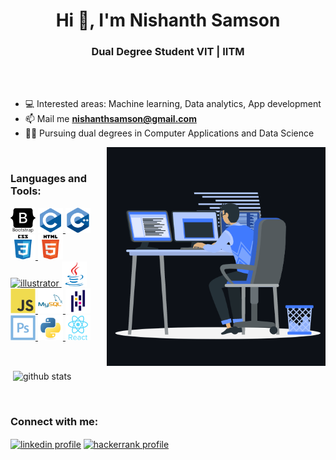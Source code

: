 <h1 align="center">Hi 👋, I'm Nishanth Samson </h1>
<h3 align="center">Dual Degree Student VIT | IITM</h3>

<br>
<br>


- 💻 Interested areas:  Machine learning, Data analytics, App development
- 📫 Mail me **nishanthsamson@gmail.com**
- 👨‍🎓 Pursuing dual degrees in Computer Applications and Data Science

<p><img align="right" width = 350 src="https://github.com/NishanthSamson/NishanthSamson/blob/main/animation_500.gif" alt="animation" /></p>

<br>

<h3 align="left">Languages and Tools:</h3>
<p align="left">
    <img src="https://raw.githubusercontent.com/devicons/devicon/master/icons/bootstrap/bootstrap-plain-wordmark.svg"
      alt="bootstrap" width="40" height="40" /> </a> <a href="https://www.cprogramming.com/" target="_blank"
    rel="noreferrer"> <img src="https://raw.githubusercontent.com/devicons/devicon/master/icons/c/c-original.svg"
      alt="c" width="40" height="40" /> </a> <a href="https://www.w3schools.com/cpp/" target="_blank" rel="noreferrer">
    <img src="https://raw.githubusercontent.com/devicons/devicon/master/icons/cplusplus/cplusplus-original.svg"
      alt="cplusplus" width="40" height="40" /> </a> <a href="https://www.w3schools.com/css/" target="_blank"
    rel="noreferrer"> <img
      src="https://raw.githubusercontent.com/devicons/devicon/master/icons/css3/css3-original-wordmark.svg" alt="css3"
      width="40" height="40" /> </a> <a href="https://www.w3.org/html/" target="_blank" rel="noreferrer"> <img
      src="https://raw.githubusercontent.com/devicons/devicon/master/icons/html5/html5-original-wordmark.svg"
      alt="html5" width="40" height="40" /> </a> <a href="https://www.adobe.com/in/products/illustrator.html"
    target="_blank" rel="noreferrer"> <img
      src="https://www.vectorlogo.zone/logos/adobe_illustrator/adobe_illustrator-icon.svg" alt="illustrator" width="40"
      height="40" /> </a> <a href="https://www.java.com" target="_blank" rel="noreferrer"> <img
      src="https://raw.githubusercontent.com/devicons/devicon/master/icons/java/java-original.svg" alt="java" width="40"
      height="40" /> </a> <a href="https://developer.mozilla.org/en-US/docs/Web/JavaScript" target="_blank"
    rel="noreferrer"> <img
      src="https://raw.githubusercontent.com/devicons/devicon/master/icons/javascript/javascript-original.svg"
      alt="javascript" width="40" height="40" /> </a>
    <a href="https://www.mysql.com/" target="_blank" rel="noreferrer"> <img
      src="https://raw.githubusercontent.com/devicons/devicon/master/icons/mysql/mysql-original-wordmark.svg"
      alt="mysql" width="40" height="40" /> </a> <a href="https://pandas.pydata.org/" target="_blank" rel="noreferrer">
    <img
      src="https://raw.githubusercontent.com/devicons/devicon/2ae2a900d2f041da66e950e4d48052658d850630/icons/pandas/pandas-original.svg"
      alt="pandas" width="40" height="40" /> </a> <a href="https://www.photoshop.com/en" target="_blank"
    rel="noreferrer"> <img
      src="https://raw.githubusercontent.com/devicons/devicon/master/icons/photoshop/photoshop-line.svg" alt="photoshop"
      width="40" height="40" /> </a> <a href="https://www.python.org" target="_blank" rel="noreferrer"> <img
      src="https://raw.githubusercontent.com/devicons/devicon/master/icons/python/python-original.svg" alt="python"
      width="40" height="40" /> </a> <a href="https://reactjs.org/" target="_blank" rel="noreferrer"> <img
      src="https://raw.githubusercontent.com/devicons/devicon/master/icons/react/react-original-wordmark.svg"
      alt="react" width="40" height="40" /> </a> </p>

<br> 

<p>&nbsp;<img align="center" src="https://github-readme-stats.vercel.app/api?username=NishanthSamson&show_icons=true&locale=en&bg_color=0d1117&text_color=ffffff&repo=convoychat"
    alt="github stats" /></p>
<br>

<h3 align="left">Connect with me:</h3>
<p align="left">
  <a href="https://www.linkedin.com/in/nishanth-samson" target="blank"><img align="center"
      src="https://raw.githubusercontent.com/rahuldkjain/github-profile-readme-generator/master/src/images/icons/Social/linked-in-alt.svg"
      alt="linkedin profile" height="30" width="40" /></a>
  <a href="https://www.hackerrank.com/nishanthsamson" target="blank"><img align="center"
      src="https://raw.githubusercontent.com/rahuldkjain/github-profile-readme-generator/master/src/images/icons/Social/hackerrank.svg"
      alt="hackerrank profile" height="30" width="40" /></a>
</p>

<br>
<br>
